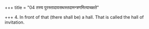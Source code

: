 +++
title = "04 तस्य पुरस्तादावसथस्तदामन्त्रणमित्याचक्षते"

+++
4. In front of that (there shall be) a hall. That is called the hall of invitation.
